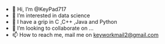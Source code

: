 - 👋 Hi, I’m @KeyPad717
- 👀 I’m interested in data science
- 🌱 I have a grip in C ,C++ ,Java and Python 
- 💞️ I’m looking to collaborate on ...
- 📫 How to reach me, mail me on keyworkmail2@gmail.com

<!---
KeyPad717/KeyPad717 is a ✨ special ✨ repository because its `README.md` (this file) appears on your GitHub profile.
You can click the Preview link to take a look at your changes.
--->
